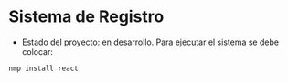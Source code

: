 <h1> Sistema de Registro</h1>

- Estado del proyecto: en desarrollo.
Para ejecutar el sistema se debe colocar:

```nmp install react```
